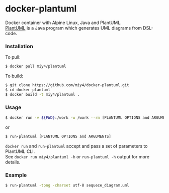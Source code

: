 docker-plantuml
==========

Docker container with Alpine Linux, Java and PlantUML.  
[PlantUML](http://plantuml.com/) is a Java program which generates UML diagrams from DSL-code.

### Installation

To pull:

```sh
$ docker pull miy4/plantuml
```

To build:

```sh
$ git clone https://github.com/miy4/docker-plantuml.git
$ cd docker-plantuml
$ docker build -t miy4/plantuml .
```

### Usage

```sh
$ docker run -v ${PWD}:/work -w /work --rm [PLANTUML OPTIONS and ARGUMENTS]
```

or

```sh
$ run-plantuml [PLANTUML OPTIONS and ARGUMENTS]
```

`docker run` and `run-plantuml` accept and pass a set of parameters to PlantUML CLI.  
See `docker run miy4/plantuml -h` or `run-plantuml -h` output for more details.

### Example

```sh
$ run-plantuml -tpng -charset utf-8 sequece_diagram.uml
```
